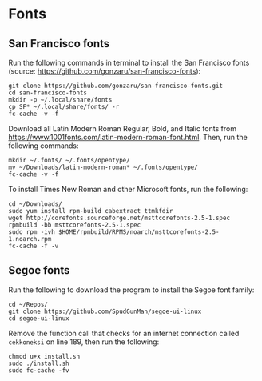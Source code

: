 # Fonts

## San Francisco fonts

Run the following commands in terminal to install the San Francisco fonts (source: https://github.com/gonzaru/san-francisco-fonts):

```
git clone https://github.com/gonzaru/san-francisco-fonts.git
cd san-francisco-fonts
mkdir -p ~/.local/share/fonts
cp SF* ~/.local/share/fonts/ -r
fc-cache -v -f
```

Download all Latin Modern Roman Regular, Bold, and Italic fonts from https://www.1001fonts.com/latin-modern-roman-font.html. Then, run the following commands:

```
mkdir ~/.fonts/ ~/.fonts/opentype/
mv ~/Downloads/latin-modern-roman* ~/.fonts/opentype/
fc-cache -v -f 
```

To install Times New Roman and other Microsoft fonts, run the following:

```
cd ~/Downloads/
sudo yum install rpm-build cabextract ttmkfdir
wget http://corefonts.sourceforge.net/msttcorefonts-2.5-1.spec
rpmbuild -bb msttcorefonts-2.5-1.spec
sudo rpm -ivh $HOME/rpmbuild/RPMS/noarch/msttcorefonts-2.5-1.noarch.rpm
fc-cache -f -v
```

## Segoe fonts

Run the following to download the program to install the Segoe font family:

```
cd ~/Repos/
git clone https://github.com/SpudGunMan/segoe-ui-linux
cd segoe-ui-linux
```

Remove the function call that checks for an internet connection called `cekkoneksi` on line 189, then run the following:

```
chmod u+x install.sh
sudo ./install.sh
sudo fc-cache -fv
```

